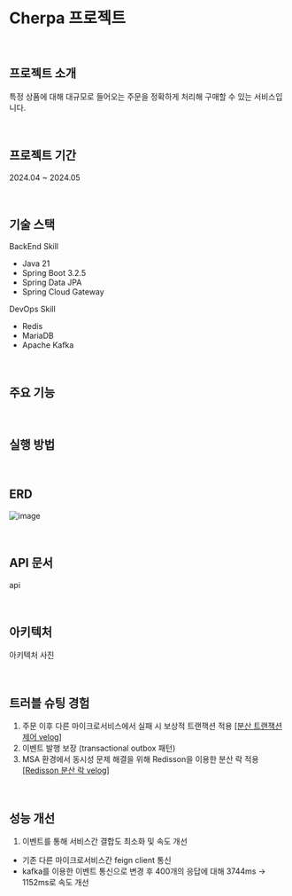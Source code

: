 # Cherpa 프로젝트

<br>

## 프로젝트 소개
특정 상품에 대해 대규모로 들어오는 주문을 정확하게 처리해 구매할 수 있는 서비스입니다.

<br>

## 프로젝트 기간
2024.04 ~ 2024.05

<br>


## 기술 스택

BackEnd Skill
- Java 21
- Spring Boot 3.2.5
- Spring Data JPA
- Spring Cloud Gateway

DevOps Skill
- Redis
- MariaDB
- Apache Kafka

<br>

## 주요 기능

<br>


## 실행 방법


<br>


## ERD
![image](https://github.com/youhobin/Cherpa/assets/111469930/83a3e180-546e-4ddd-b504-d105115b5c1b)


<br>


## API 문서
api

<br>



## 아키텍처
아키텍처 사진

<br>

## 트러블 슈팅 경험
1. 주문 이후 다른 마이크로서비스에서 실패 시 보상적 트랜잭션 적용 [[분산 트랜잭션 제어 velog]](https://velog.io/@ghdb132/%EB%B6%84%EC%82%B0-%ED%8A%B8%EB%9E%9C%EC%9E%AD%EC%85%98-%EC%A0%9C%EC%96%B4-%EB%B3%B4%EC%83%81%EC%A0%81-%ED%8A%B8%EB%9E%9C%EC%9E%AD%EC%85%98)
2. 이벤트 발행 보장 (transactional outbox 패턴)
3. MSA 환경에서 동시성 문제 해결을 위해 Redisson을 이용한 분산 락 적용 [[Redisson 분산 락 velog]](https://velog.io/@ghdb132/%ED%94%84%EB%A1%9C%EC%A0%9D%ED%8A%B8%EC%97%90-%EB%B6%84%EC%82%B0-%EB%9D%BD-%EC%A0%81%EC%9A%A9-feat.-AOP)

<br>

## 성능 개선
1. 이벤트를 통해 서비스간 결합도 최소화 및 속도 개선
- 기존 다른 마이크로서비스간 feign client 통신
- kafka를 이용한 이벤트 통신으로 변경 후 400개의 응답에 대해 3744ms -> 1152ms로 속도 개선


<br>


